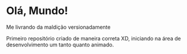 # Olá, Mundo!

 Me livrando da maldição versionadamente

Primeiro repositório criado de maneira correta XD, iniciando na área de desenvolvimento um tanto quanto animado.